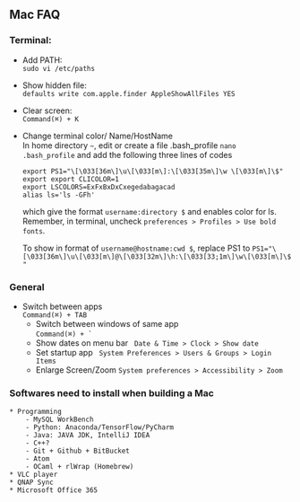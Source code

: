 ## Mac FAQ


### Terminal:  
* Add PATH:     
	`sudo vi /etc/paths`

* Show hidden file:   
	`defaults write com.apple.finder AppleShowAllFiles YES`

* Clear screen:  
	`Command(⌘) + K`

* Change terminal color/ Name/HostName  
	In home directory `~`, edit or create a file .bash_profile `nano .bash_profile` and add the following three lines of codes
	```
	export PS1="\[\033[36m\]\u\[\033[m\]:\[\033[35m\]\w \[\033[m\]\$"
	export export CLICOLOR=1
	export LSCOLORS=ExFxBxDxCxegedabagacad
	alias ls='ls -GFh'
	```
	which give the format `username:directory $` and enables color for ls.
	Remember, in terminal, uncheck `preferences > Profiles > Use bold fonts`.
	
	To show in format of `username@hostname:cwd $`, replace PS1 to `PS1="\[\033[36m\]\u\[\033[m\]@\[\033[32m\]\h:\[\033[33;1m\]\w\[\033[m\]\$ "`

### General
  * Switch between apps  
		`Command(⌘) + TAB`
	* Switch between windows of same app  
		``Command(⌘) + ` ``
	* Show dates on menu bar
		` Date & Time > Clock > Show date`
	* Set startup app
		` System Preferences > Users & Groups > Login Items`
	* Enlarge Screen/Zoom
		` System preferences > Accessibility > Zoom `

### Softwares need to install when building a Mac   

	* Programming
		- MySQL WorkBench
		- Python: Anaconda/TensorFlow/PyCharm
		- Java: JAVA JDK, IntelliJ IDEA
		- C++?
		- Git + Github + BitBucket
		- Atom
		- OCaml + rlWrap (Homebrew)
	* VLC player
	* QNAP Sync
	* Microsoft Office 365
